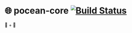 # :globe_with_meridians: pocean-core  [![Build Status](https://travis-ci.org/pyoceans/pocean-core.svg?branch=master)](https://travis-ci.org/pyoceans/pocean-core)

:snake: + :ocean:
